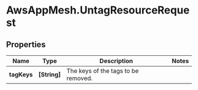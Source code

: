 # AwsAppMesh.UntagResourceRequest

## Properties

Name | Type | Description | Notes
------------ | ------------- | ------------- | -------------
**tagKeys** | **[String]** | The keys of the tags to be removed. | 


